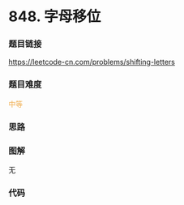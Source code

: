 # 848. 字母移位

### 题目链接

https://leetcode-cn.com/problems/shifting-letters

### 题目难度

<font color=#F0AD4E>中等</font>

### 思路



### 图解

无

### 代码

```python
```